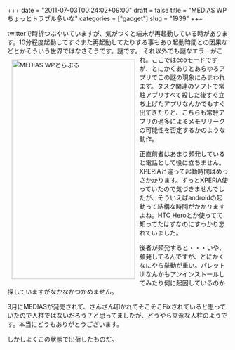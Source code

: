 +++
date = "2011-07-03T00:24:02+09:00"
draft = false
title = "MEDIAS WPちょっとトラブル多いな"
categories = ["gadget"]
slug = "1939"
+++

twitterで時折つぶやいていますが、気がつくと端末が再起動している時があります。10分程度起動してすぐまた再起動してたりする事もあり起動時間との因果などとかそういう世界ではなさそうです。謎です。
<a href="https://www.flickr.com/photos/keruru/5893968688/" title="MEDIAS WPとらぶる by けるる, on Flickr"><img src="https://farm7.static.flickr.com/6048/5893968688_1a80495910.jpg" width="281" height="500" alt="MEDIAS WPとらぶる" align="left" vspace="10" hspace="10"/></a>
それ以外でも謎なエラーがこれ。ここではecoモードですが、とにかくありとあらゆるアプリでこの謎の現象にみまわれます。タスク関連のソフトで常駐アプリすべて殺した後すぐ立ち上げたアプリなんかでもすぐ出てきたりと、こちらも常駐アプリの過多によるメモリリークの可能性を否定するかのような動作。

正直前者はあまり頻発していると電話として役に立ちません。XPERIAと違って起動時間はめっさかかります。ずっとXPERIA使っていたので気づきませんでしたが、そういえばandroidの起動って結構な時間がかかりますよね。HTC Heroとか使ってて知ってたはずなのにすっかり忘れていました。

後者が頻発すると・・・いや、頻発してるんですが、とにかくなにやら挙動が重い。パレットUIなんかもアンインストールしてみたり何に起因しているのか探していますがなかなかつかめません。

3月にMEDIASが発売されて、さんざん叩かれてそこそこFixされていると思っていたので人柱ではないだろう？と思ってましたが、どうやら立派な人柱のようです。本当にどうもありがとうございます。

しかしよくこの状態で出荷したものだ。
